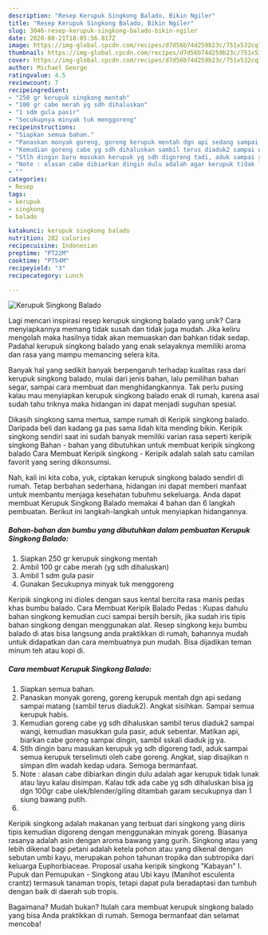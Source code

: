 ```yaml
---
description: "Resep Kerupuk Singkong Balado, Bikin Ngiler"
title: "Resep Kerupuk Singkong Balado, Bikin Ngiler"
slug: 3046-resep-kerupuk-singkong-balado-bikin-ngiler
date: 2020-08-21T18:05:56.817Z
image: https://img-global.cpcdn.com/recipes/d7d56b74d259b23c/751x532cq70/kerupuk-singkong-balado-foto-resep-utama.jpg
thumbnail: https://img-global.cpcdn.com/recipes/d7d56b74d259b23c/751x532cq70/kerupuk-singkong-balado-foto-resep-utama.jpg
cover: https://img-global.cpcdn.com/recipes/d7d56b74d259b23c/751x532cq70/kerupuk-singkong-balado-foto-resep-utama.jpg
author: Michael George
ratingvalue: 4.5
reviewcount: 7
recipeingredient:
- "250 gr kerupuk singkong mentah"
- "100 gr cabe merah yg sdh dihaluskan"
- "1 sdm gula pasir"
- "Secukupnya minyak tuk menggoreng"
recipeinstructions:
- "Siapkan semua bahan."
- "Panaskan monyak goreng, goreng kerupuk mentah dgn api sedang sampai matang (sambil terus diaduk2). Angkat sisihkan. Sampai semua kerupuk habis."
- "Kemudian goreng cabe yg sdh dihaluskan sambil terus diaduk2 sampai wangi, kemudian masukkan gula pasir, aduk sebentar. Matikan api, biarkan cabe goreng sampai dingin, sambil sskali diaduk jg ya."
- "Stlh dingin baru masukan kerupuk yg sdh digoreng tadi, aduk sampai semua kerupuk terselimuti oleh cabe goreng. Angkat, siap disajikan n simpan dlm wadah kedap udara. Semoga bermanfaat."
- "Note : alasan cabe dibiarkan dingin dulu adalah agar kerupuk tidak lunak atau layu kalau disimpan. Kalau tdk ada cabe yg sdh dihaluskan bisa jg dgn 100gr cabe ulek/blender/giling ditambah garam secukupnya dan 1 siung bawang putih."
- ""
categories:
- Resep
tags:
- kerupuk
- singkong
- balado

katakunci: kerupuk singkong balado 
nutrition: 282 calories
recipecuisine: Indonesian
preptime: "PT22M"
cooktime: "PT54M"
recipeyield: "3"
recipecategory: Lunch

---
```



![Kerupuk Singkong Balado](https://img-global.cpcdn.com/recipes/d7d56b74d259b23c/751x532cq70/kerupuk-singkong-balado-foto-resep-utama.jpg)

Lagi mencari inspirasi resep kerupuk singkong balado yang unik? Cara menyiapkannya memang tidak susah dan tidak juga mudah. Jika keliru mengolah maka hasilnya tidak akan memuaskan dan bahkan tidak sedap. Padahal kerupuk singkong balado yang enak selayaknya memiliki aroma dan rasa yang mampu memancing selera kita.

Banyak hal yang sedikit banyak berpengaruh terhadap kualitas rasa dari kerupuk singkong balado, mulai dari jenis bahan, lalu pemilihan bahan segar, sampai cara membuat dan menghidangkannya. Tak perlu pusing kalau mau menyiapkan kerupuk singkong balado enak di rumah, karena asal sudah tahu triknya maka hidangan ini dapat menjadi suguhan spesial.

Dikasih singkong sama mertua, sampe rumah di Keripik singkong balado. Daripada beli dan kadang ga pas sama lidah kita mending bikin. Keripik singkong sendiri saat ini sudah banyak memiliki varian rasa seperti keripik singkong Bahan - bahan yang dibutuhkan untuk membuat keripik singkong balado  Cara Membuat Keripik singkong - Keripik adalah salah satu camilan favorit yang sering dikonsumsi.


Nah, kali ini kita coba, yuk, ciptakan kerupuk singkong balado sendiri di rumah. Tetap berbahan sederhana, hidangan ini dapat memberi manfaat untuk membantu menjaga kesehatan tubuhmu sekeluarga. Anda dapat membuat Kerupuk Singkong Balado memakai 4 bahan dan 6 langkah pembuatan. Berikut ini langkah-langkah untuk menyiapkan hidangannya.

<!--inarticleads1-->

##### Bahan-bahan dan bumbu yang dibutuhkan dalam pembuatan Kerupuk Singkong Balado:

1. Siapkan 250 gr kerupuk singkong mentah
1. Ambil 100 gr cabe merah (yg sdh dihaluskan)
1. Ambil 1 sdm gula pasir
1. Gunakan Secukupnya minyak tuk menggoreng


Keripik singkong ini dioles dengan saus kental bercita rasa manis pedas khas bumbu balado. Cara Membuat Keripik Balado Pedas : Kupas dahulu bahan singkong kemudian cuci sampai bersih bersih, jika sudah iris tipis bahan singkong dengan menggunakan alat. Resep singkong keju bumbu balado di atas bisa langsung anda praktikkan di rumah, bahannya mudah untuk didapatkan dan cara membuatnya pun mudah. Bisa dijadikan teman minum teh atau kopi di. 

<!--inarticleads2-->

##### Cara membuat Kerupuk Singkong Balado:

1. Siapkan semua bahan.
1. Panaskan monyak goreng, goreng kerupuk mentah dgn api sedang sampai matang (sambil terus diaduk2). Angkat sisihkan. Sampai semua kerupuk habis.
1. Kemudian goreng cabe yg sdh dihaluskan sambil terus diaduk2 sampai wangi, kemudian masukkan gula pasir, aduk sebentar. Matikan api, biarkan cabe goreng sampai dingin, sambil sskali diaduk jg ya.
1. Stlh dingin baru masukan kerupuk yg sdh digoreng tadi, aduk sampai semua kerupuk terselimuti oleh cabe goreng. Angkat, siap disajikan n simpan dlm wadah kedap udara. Semoga bermanfaat.
1. Note : alasan cabe dibiarkan dingin dulu adalah agar kerupuk tidak lunak atau layu kalau disimpan. Kalau tdk ada cabe yg sdh dihaluskan bisa jg dgn 100gr cabe ulek/blender/giling ditambah garam secukupnya dan 1 siung bawang putih.
1. 


Keripik singkong adalah makanan yang terbuat dari singkong yang diiris tipis kemudian digoreng dengan menggunakan minyak goreng. Biasanya rasanya adalah asin dengan aroma bawang yang gurih. Singkong atau yang lebih dikenal bagi petani adalah ketela pohon atau yang dikenal dengan sebutan umbi kayu, merupakan pohon tahunan tropika dan subtropika dari keluarga Euphorbiaceae. Proposal usaha keripik singkong &#34;Kabayan&#34; I. Pupuk dan Pemupukan - Singkong atau Ubi kayu (Manihot esculenta crantz) termasuk tanaman tropis, tetapi dapat pula beradaptasi dan tumbuh dengan baik di daerah sub tropis. 

Bagaimana? Mudah bukan? Itulah cara membuat kerupuk singkong balado yang bisa Anda praktikkan di rumah. Semoga bermanfaat dan selamat mencoba!
